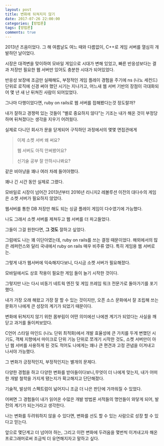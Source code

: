 ```yaml
---
layout: post
title: 변화에 뒤쳐지지 않기
date: 2017-07-26 22:00:00
categories: [방법론]
tags: [방법론]
comments: true
---
```


2013년 즈음이었다. 그 해 여름날도 여느 때와 다름없이, C++로 게임 서버를 열심히 개발하던 날이었다.

시장은 대격변을 맞이하여 모바일 게임으로 시대가 변해 있었고, 빠른 반응성보다는 결과 저장만 필요한 웹 서버만 있어도 충분한 시대가 되어있었다.

반응성 보장에 조금만 실패해도, 부정적인 게임 플레이 경험을 주기에 ns (나노 세컨드) 단위로 로직에 신경 써야 했던 시기는 지나가고, 어느새 웹 서버 기반의 장점이 극대화되어 몇 년 새 난 뒤쳐진 사람이 되어있었다.

그나마 다행이었다면, ruby on rails로 웹 서버를 접해봤다는것 정도랄까?

내가 잘하고 경쟁력 있는 것들이 "별로 중요하지 않다"는 기조는 내가 해온 것이 부정당하며 뒤쳐졌다는 생각을 지우기 어려웠다. 

실제로 다니던 회사가 문을 닫게되어 구직하던 과정에서의 몇몇 면접관에게

>이제 소켓 서버 왜 써요?
>
>웹 서버도 아직 안써봤어요? 
>
>신기술 공부 잘 안하시나봐요?

같은 비아냥을 꽤나 여러 차례 들어야했다.

꽤나 긴 시간 동안 실제로 그랬다. 

모바일로 시장이 넘어간 2013년부터 2016년 리니지2 레볼루션 이전의 대다수의 게임은 소켓 서버가 필요하지 않았다.

웹서버를 통한 DB 저장만 해도 되는 싱글 플레이 게임이 다수였기에 가능했다.

나도 그래서 소켓 서버를 제쳐두고 웹 서버를 더 파고들었다.

그들이 그걸 원한다면, **그 것도** 잘하고 싶었다.

그럼에도 나는 꽤 이단아였는데, ruby on rails를 쓰는 결정 때문이었다. 해외에서의 많은 레퍼런스와 달리 국내에서 ruby on rails 매우 비주류 였다. 특히 게임용 웹 서버로는.

그렇게 내가 웹서버에 익숙해지다보니, 다시금 소켓 서버가 필요해졌다.

모바일에서도 상호 작용이 필요한 게임 들이 늘기 시작한 것이다.

그렇지만 나는 다시 비동기 네트웍 엔진 및 게임 프레임 워크 전문가로 돌아가기를 포기했다.

내가 가장 오래 해왔고 가장 잘 할 수 있는 것이지만, 오픈 소스 문화에서 잘 조립해 쓰는 문화가 나에게 큰 성장의 계기가 되었기 때문이다.

변화에 뒤쳐지지 않기 위한 몸부림이 어떤 의미에선 나에겐 계기가 되었다는 사실을 깨닫고 과거를 돌이켜보았다.

C언어 스타일 마인드 (나노 단위 최적화)에서 개발 효율성에 큰 가치를 두게 변했던 시기도, 객체 지향에서 마이크로 단위 기능 단위로 쪼개기 시작한 것도, 소켓 서버만이 아닌 웹 서버를 사용하게 된 것도 적어도 나에게는 꽤나 큰 편견과 고정 관념을 이겨내고 나서야 가능했다.

그 변화가 긍정적인지, 부정적인지는 별개의 문제다.

다양한 경험을 하고 다양한 변화를 받아들이다보니,무엇이 더 나에게 맞는지, 내가 어떠한 개발 철학을 가지게 됐는지가 확고해지고 단단해졌다.

기술적, 발상의 스펙트럼이 넓어지니 조금 더 나은 판단에 가까워질 수 있었다.

어쩌면 그 경험들이 내가 읽어온 수많은 개발 방법론 서적들의 명언들이 와닿게 되어, 발전의 계기가 되는거라고 생각한다.

나는 변화를 두려워하지 않을 수 있다면, 변화를 선도 할 수 있는 사람으로 성장 할 수 있다고 믿는다.

앞으로 몇단계고 더 넘어야 하는, 그리고 이런 변화에 두려움을 몇번씩 이겨내고자 해온 프로그래머로써 조금씩 더 유연해지자고 말하고 싶다.